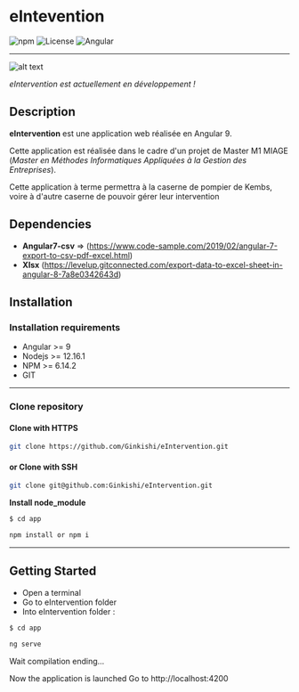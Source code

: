 # **eIntevention**

![npm](https://img.shields.io/badge/npm-v6.14.2-blue)
![License](https://img.shields.io/badge/licence-none-inactive)
![Angular](https://img.shields.io/badge/Angular-v9-orange)

<hr/>

![alt text](https://cdn.dribbble.com/users/11621/screenshots/3615710/pipetocats.jpg)

_eIntervention est actuellement en développement !_

## **Description**

**eIntervention** est une application web réalisée en Angular 9.

Cette application est réalisée dans le cadre d'un projet de Master M1 MIAGE (_Master en Méthodes Informatiques Appliquées à la Gestion des Entreprises_).

Cette application à terme permettra à la caserne de pompier de Kembs, voire à d'autre caserne de pouvoir gérer leur intervention

## **Dependencies**

- **Angular7-csv** => (https://www.code-sample.com/2019/02/angular-7-export-to-csv-pdf-excel.html)
- **Xlsx** (https://levelup.gitconnected.com/export-data-to-excel-sheet-in-angular-8-7a8e0342643d)

## **Installation**

### **Installation requirements**

- Angular >= 9
- Nodejs >= 12.16.1
- NPM >= 6.14.2
- GIT

<hr/>

### **Clone repository**

#### Clone with HTTPS

```bash
git clone https://github.com/Ginkishi/eIntervention.git
```

#### or Clone with SSH

```bash
git clone git@github.com:Ginkishi/eIntervention.git
```

**Install node_module**

```bash
$ cd app
```

```bash
npm install or npm i
```

<hr/>

## **Getting Started**

- Open a terminal
- Go to eIntervention folder
- Into eIntervention folder :

```bash
$ cd app
```

```bash
ng serve
```

Wait compilation ending...

Now the application is launched
Go to http://localhost:4200
